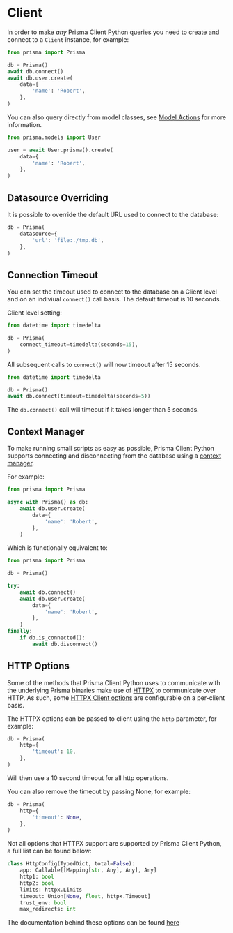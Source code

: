 # Client

In order to make *any* Prisma Client Python queries you need to create and connect to a `Client` instance, for example:

```py
from prisma import Prisma

db = Prisma()
await db.connect()
await db.user.create(
    data={
        'name': 'Robert',
    },
)
```

You can also query directly from model classes, see [Model Actions](./model-actions.md) for more information.

```py
from prisma.models import User

user = await User.prisma().create(
    data={
        'name': 'Robert',
    },
)
```

## Datasource Overriding

It is possible to override the default URL used to connect to the database:

```py
db = Prisma(
    datasource={
        'url': 'file:./tmp.db',
    },
)
```

## Connection Timeout

You can set the timeout used to connect to the database on a Client level and on an indiviual `connect()` call basis. The default timeout is 10 seconds.

Client level setting:
```py
from datetime import timedelta

db = Prisma(
    connect_timeout=timedelta(seconds=15),
)
```

All subsequent calls to `connect()` will now timeout after 15 seconds.

```py
from datetime import timedelta

db = Prisma()
await db.connect(timeout=timedelta(seconds=5))
```

The `db.connect()` call will timeout if it takes longer than 5 seconds.

## Context Manager

To make running small scripts as easy as possible, Prisma Client Python supports connecting and disconnecting from the database using a [context manager](https://book.pythontips.com/en/latest/context_managers.html).

For example:

```py
from prisma import Prisma

async with Prisma() as db:
    await db.user.create(
        data={
            'name': 'Robert',
        },
    )
```

Which is functionally equivalent to:

```py
from prisma import Prisma

db = Prisma()

try:
    await db.connect()
    await db.user.create(
        data={
            'name': 'Robert',
        },
    )
finally:
    if db.is_connected():
        await db.disconnect()
```

## HTTP Options

Some of the methods that Prisma Client Python uses to communicate with the underlying Prisma binaries make use of [HTTPX](https://github.com/encode/httpx/) to communicate over HTTP. As such, some [HTTPX Client options](https://www.python-httpx.org/api/#client) are configurable on a per-client basis.

The HTTPX options can be passed to client using the `http` parameter, for example:

```py
db = Prisma(
    http={
        'timeout': 10,
    },
)
```

Will then use a 10 second timeout for all http operations.

You can also remove the timeout by passing None, for example:

```py
db = Prisma(
    http={
        'timeout': None,
    },
)
```

Not all options that HTTPX support are supported by Prisma Client Python, a full list can be found below:

```py
class HttpConfig(TypedDict, total=False):
    app: Callable[[Mapping[str, Any], Any], Any]
    http1: bool
    http2: bool
    limits: httpx.Limits
    timeout: Union[None, float, httpx.Timeout]
    trust_env: bool
    max_redirects: int
```

The documentation behind these options can be found [here](https://www.python-httpx.org/api/#client)
